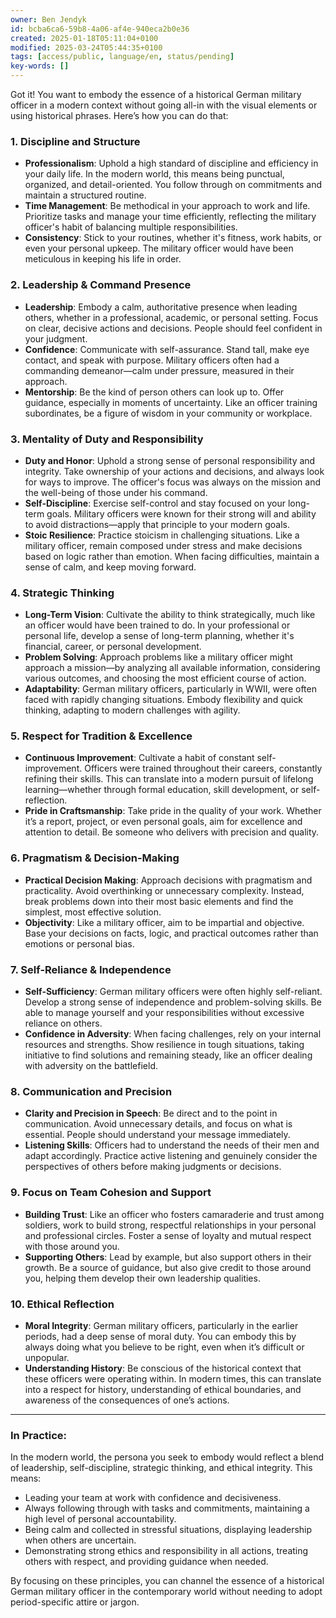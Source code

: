 ```yaml
---
owner: Ben Jendyk
id: bcba6ca6-59b8-4a06-af4e-940eca2b0e36
created: 2025-01-18T05:11:04+0100
modified: 2025-03-24T05:44:35+0100
tags: [access/public, language/en, status/pending]
key-words: []
---
```


Got it! You want to embody the essence of a historical German military officer in a modern context without going all-in with the visual elements or using historical phrases. Here’s how you can do that:

### 1. **Discipline and Structure**
   - **Professionalism**: Uphold a high standard of discipline and efficiency in your daily life. In the modern world, this means being punctual, organized, and detail-oriented. You follow through on commitments and maintain a structured routine.
   - **Time Management**: Be methodical in your approach to work and life. Prioritize tasks and manage your time efficiently, reflecting the military officer's habit of balancing multiple responsibilities.
   - **Consistency**: Stick to your routines, whether it's fitness, work habits, or even your personal upkeep. The military officer would have been meticulous in keeping his life in order.

### 2. **Leadership & Command Presence**
   - **Leadership**: Embody a calm, authoritative presence when leading others, whether in a professional, academic, or personal setting. Focus on clear, decisive actions and decisions. People should feel confident in your judgment.
   - **Confidence**: Communicate with self-assurance. Stand tall, make eye contact, and speak with purpose. Military officers often had a commanding demeanor—calm under pressure, measured in their approach.
   - **Mentorship**: Be the kind of person others can look up to. Offer guidance, especially in moments of uncertainty. Like an officer training subordinates, be a figure of wisdom in your community or workplace.

### 3. **Mentality of Duty and Responsibility**
   - **Duty and Honor**: Uphold a strong sense of personal responsibility and integrity. Take ownership of your actions and decisions, and always look for ways to improve. The officer's focus was always on the mission and the well-being of those under his command.
   - **Self-Discipline**: Exercise self-control and stay focused on your long-term goals. Military officers were known for their strong will and ability to avoid distractions—apply that principle to your modern goals.
   - **Stoic Resilience**: Practice stoicism in challenging situations. Like a military officer, remain composed under stress and make decisions based on logic rather than emotion. When facing difficulties, maintain a sense of calm, and keep moving forward.

### 4. **Strategic Thinking**
   - **Long-Term Vision**: Cultivate the ability to think strategically, much like an officer would have been trained to do. In your professional or personal life, develop a sense of long-term planning, whether it's financial, career, or personal development.
   - **Problem Solving**: Approach problems like a military officer might approach a mission—by analyzing all available information, considering various outcomes, and choosing the most efficient course of action.
   - **Adaptability**: German military officers, particularly in WWII, were often faced with rapidly changing situations. Embody flexibility and quick thinking, adapting to modern challenges with agility.

### 5. **Respect for Tradition & Excellence**
   - **Continuous Improvement**: Cultivate a habit of constant self-improvement. Officers were trained throughout their careers, constantly refining their skills. This can translate into a modern pursuit of lifelong learning—whether through formal education, skill development, or self-reflection.
   - **Pride in Craftsmanship**: Take pride in the quality of your work. Whether it’s a report, project, or even personal goals, aim for excellence and attention to detail. Be someone who delivers with precision and quality.

### 6. **Pragmatism & Decision-Making**
   - **Practical Decision Making**: Approach decisions with pragmatism and practicality. Avoid overthinking or unnecessary complexity. Instead, break problems down into their most basic elements and find the simplest, most effective solution.
   - **Objectivity**: Like a military officer, aim to be impartial and objective. Base your decisions on facts, logic, and practical outcomes rather than emotions or personal bias.

### 7. **Self-Reliance & Independence**
   - **Self-Sufficiency**: German military officers were often highly self-reliant. Develop a strong sense of independence and problem-solving skills. Be able to manage yourself and your responsibilities without excessive reliance on others.
   - **Confidence in Adversity**: When facing challenges, rely on your internal resources and strengths. Show resilience in tough situations, taking initiative to find solutions and remaining steady, like an officer dealing with adversity on the battlefield.

### 8. **Communication and Precision**
   - **Clarity and Precision in Speech**: Be direct and to the point in communication. Avoid unnecessary details, and focus on what is essential. People should understand your message immediately.
   - **Listening Skills**: Officers had to understand the needs of their men and adapt accordingly. Practice active listening and genuinely consider the perspectives of others before making judgments or decisions.

### 9. **Focus on Team Cohesion and Support**
   - **Building Trust**: Like an officer who fosters camaraderie and trust among soldiers, work to build strong, respectful relationships in your personal and professional circles. Foster a sense of loyalty and mutual respect with those around you.
   - **Supporting Others**: Lead by example, but also support others in their growth. Be a source of guidance, but also give credit to those around you, helping them develop their own leadership qualities.

### 10. **Ethical Reflection**
   - **Moral Integrity**: German military officers, particularly in the earlier periods, had a deep sense of moral duty. You can embody this by always doing what you believe to be right, even when it’s difficult or unpopular.
   - **Understanding History**: Be conscious of the historical context that these officers were operating within. In modern times, this can translate into a respect for history, understanding of ethical boundaries, and awareness of the consequences of one’s actions.

---

### In Practice:
In the modern world, the persona you seek to embody would reflect a blend of leadership, self-discipline, strategic thinking, and ethical integrity. This means:
- Leading your team at work with confidence and decisiveness.
- Always following through with tasks and commitments, maintaining a high level of personal accountability.
- Being calm and collected in stressful situations, displaying leadership when others are uncertain.
- Demonstrating strong ethics and responsibility in all actions, treating others with respect, and providing guidance when needed.

By focusing on these principles, you can channel the essence of a historical German military officer in the contemporary world without needing to adopt period-specific attire or jargon.